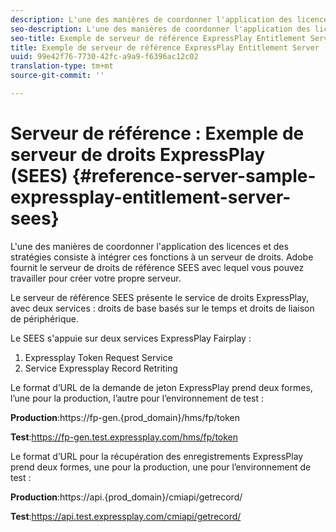 ```yaml
---
description: L'une des manières de coordonner l'application des licences et des stratégies consiste à intégrer ces fonctions à un serveur de droits. Adobe fournit le serveur de droits de référence SEES avec lequel vous pouvez travailler pour créer votre propre serveur.
seo-description: L'une des manières de coordonner l'application des licences et des stratégies consiste à intégrer ces fonctions à un serveur de droits. Adobe fournit le serveur de droits de référence SEES avec lequel vous pouvez travailler pour créer votre propre serveur.
seo-title: Exemple de serveur de référence ExpressPlay Entitlement Server (SEES)
title: Exemple de serveur de référence ExpressPlay Entitlement Server (SEES)
uuid: 99e42f76-7730-42fc-a9a9-f6396ac12c02
translation-type: tm+mt
source-git-commit: ''

---
```



# Serveur de référence : Exemple de serveur de droits ExpressPlay (SEES) {#reference-server-sample-expressplay-entitlement-server-sees}

L&#39;une des manières de coordonner l&#39;application des licences et des stratégies consiste à intégrer ces fonctions à un serveur de droits. Adobe fournit le serveur de droits de référence SEES avec lequel vous pouvez travailler pour créer votre propre serveur.

Le serveur de référence SEES présente le service de droits ExpressPlay, avec deux services : droits de base basés sur le temps et droits de liaison de périphérique.

Le SEES s&#39;appuie sur deux services ExpressPlay Fairplay :

1. Expressplay Token Request Service
1. Service Expressplay Record Retriting

Le format d’URL de la demande de jeton ExpressPlay prend deux formes, l’une pour la production, l’autre pour l’environnement de test :

**Production**:<span></span>https://fp-gen.{prod_domain}/hms/fp/token

**Test**:<span></span>https://fp-gen.test.expressplay.com/hms/fp/token

Le format d’URL pour la récupération des enregistrements ExpressPlay prend deux formes, une pour la production, une pour l’environnement de test :

**Production**:<span></span>https://api.{prod_domain}/cmiapi/getrecord/

**Test**:<span></span>https://api.test.expressplay.com/cmiapi/getrecord/
